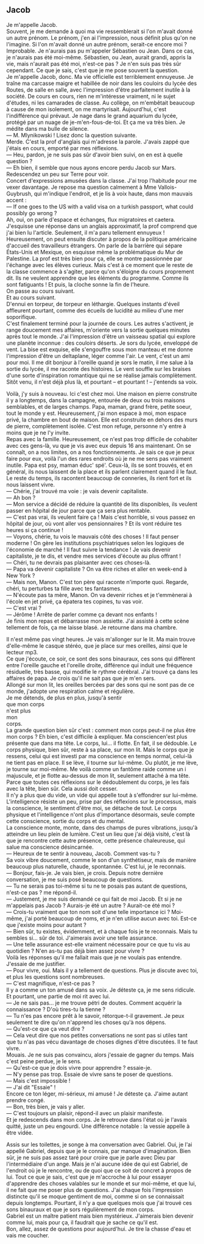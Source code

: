 ## Jacob

Je m'appelle Jacob.  
Souvent, je me demande à quoi ma vie ressemblerait si l'on m'avait donné un autre prénom.
Le prénom, j'en ai l'impression, nous définit plus qu'on ne l'imagine.
Si l'on m'avait donné un autre prénom, serait-ce encore moi ? Improbable.
Je n'aurais pas pu m'appeler Sébastien ou Jean.
Dans ce cas, je n'aurais pas été moi-même.
Sébastien, ou Jean, aurait grandi, appris la vie, mais n'aurait pas été moi, n'est-ce pas ?
Je n'en suis pas très sûr cependant.
Ce que je sais, c'est que je me pose souvent la question.  
Je m'appelle Jacob, donc.
Ma vie officielle est terriblement ennuyeuse.
Je traîne ma carcasse maigre et habillée de noir dans les couloirs du lycée des Routes, de salle en salle, avec l'impression d'être parfaitement inutile à la société.
De cours en cours, rien ne m'intéresse vraiment, ni le sujet d'études, ni les camarades de classe.
Au collège, on m'embêtait beaucoup à cause de mon isolement, on me martyrisait.
Aujourd'hui, c'est l'indifférence qui prévaut.
Je nage dans le grand aquarium du lycée, protégé par un nuage de je-m'en-fous-de-toi.
Et ça me va très bien.
Je médite dans ma bulle de silence.  
— M. Mlynikowski ! Lisez donc la question suivante.  
Merde. C'est la prof d'anglais qui m'adresse la parole.
J'avais zappé que j'étais en cours, emporté par mes réflexions.  
— Heu, pardon, je ne suis pas sûr d'avoir bien suivi, on en est à quelle question ?  
— Eh bien, il semble que nous ayons encore perdu Jacob sur Mars. Redescendez un peu sur Terre pour voir.  
Concert d'expressions amusées dans la classe.
J'ai trop l'habitude pour me vexer davantage.
Je repose ma question calmement à Mme Vallois-Guybrush, qui m'indique l'endroit, et je lis à voix haute, dans mon mauvais accent :  
— If one goes to the US with a valid visa on a turkish passport, what could possibly go wrong ?  
Ah, oui, on parle d'espace et échanges, flux migratoires et caetera.
J'esquisse une réponse dans un anglais approximatif, la prof comprend que j'ai bien lu l'article.
Seulement, il m'a paru tellement ennuyeux !
Heureusement, on peut ensuite discuter à propos de la politique américaine d'accueil des travailleurs étrangers.
On parle de la barrière qui sépare États-Unis et Mexique, on esquisse même la problématique du Mur de Palestine.
La prof est très bien pour ça, elle se montre passionnée par l'échange avec les élèves curieux.
Mais c'est à ce moment que le reste de la classe commence à s'agiter, parce qu'on s'éloigne du cours proprement dit.
Ils ne veulent apprendre que les éléments du programme.
Comme ils sont fatiguants !
Et puis, la cloche sonne la fin de l'heure.  
On passe au cours suivant.  
Et au cours suivant.  
D'ennui en torpeur, de torpeur en léthargie. Quelques instants d'éveil affleurent pourtant, comme des écueils de lucidité au milieu d'une mer soporifique.  
C'est finalement terminé pour la journée de cours.
Les autres s'activent, je range doucement mes affaires, m'oriente vers la sortie quelques minutes après tout le monde.
J'ai l'impression d'être un vaisseau spatial qui explore une planète inconnue : des couloirs déserts.
Je sors du lycée, enveloppé de vent.
La bise est exquise, elle s'engouffre sous mon manteau et me donne l'impression d'être un deltaplane, léger comme l'air.
Le vent, c'est un ami pour moi.
Il me dit bonjour à l'oreille quand je sors le matin, il me salue à la sortie du lycée, il me raconte des histoires.
Le vent souffle sur les braises d'une sorte d'inspiration romantique qui ne se réalise jamais complètement.
Sitôt venu, il n'est déjà plus là, et pourtant – et pourtant ! – j'entends sa voix.

Voilà, j'y suis à nouveau. Ici c'est chez moi. Une maison en pierre construite il y a longtemps, dans la campagne, entourée de deux ou trois maisons semblables, et de larges champs. Papa, maman, grand frère, petite soeur, tout le monde y est. Heureusement, j'ai mon espace à moi, mon espace privé, la chambre en bout de maison. Elle est construite en dehors des murs de pierre, complètement isolée. C'est mon refuge, personne n'y entre à moins que je ne l'y invite.  
Repas avec la famille.
Heureusement, ce n'est pas trop difficile de cohabiter avec ces gens-là, vu que je vis avec eux depuis 16 ans maintenant. On se connaît, on a nos limites, on a nos fonctionnements.
Je sais ce que je peux faire pour eux, voilà l'un des rares endroits où je ne me sens pas vraiment inutile.
Papa est psy, maman éduc' spé'.
Ceux-là, ils se sont trouvés, et en général, ils nous laissent de la place et ils parlent clairement quand il le faut.
Le reste du temps, ils racontent beaucoup de conneries, ils rient fort et ils nous laissent vivre.  
— Chérie, j'ai trouvé ma voie : je vais devenir capitaliste.  
— Ah bon ?  
— Mon service a décidé de réduire la quantité de lits disponibles, ils veulent passer en hôpital de jour parce que ça sera plus rentable.  
— C'est pas vrai, ils veulent faire ça ! Mais c'est horrible, si vous passez en hôpital de jour, où vont aller vos pensionnaires ? Et ils vont réduire tes heures si ça continue !  
— Voyons, chérie, tu vois le mauvais côté des choses ! Il faut penser moderne ! On gère les institutions psychiatriques selon les logiques de l'économie de marché ! Il faut suivre la tendance ! Je vais devenir capitaliste, je te dis, et vendre mes services d'écoute au plus offrant !  
— Chéri, tu ne devrais pas plaisanter avec ces choses-là.  
— Papa va devenir capitaliste ? On va être riches et aller en week-end à New York ?  
— Mais non, Manon. C'est ton père qui raconte n'importe quoi. Regarde, chéri, tu perturbes ta fille avec tes fantasmes.  
— N'écoute pas ta mère, Manon. On va devenir riches et je t'emmènerai à l'école en jet privé, ça épatera tes copines, tu vas voir.  
— C'est vrai ?  
— Jérôme ! Arrête de parler comme ça devant nos enfants !  
Je finis mon repas et débarrasse mon assiette.
J'ai assisté à cette scène tellement de fois, ça me laisse blasé.
Je retourne dans ma chambre.

Il n'est même pas vingt heures.
Je vais m'allonger sur le lit.
Ma main trouve d'elle-même le casque stéréo, que je place sur mes oreilles, ainsi que le lecteur mp3.  
Ce que j'écoute, ce soir, ce sont des sons binauraux, ces sons qui diffèrent entre l'oreille gauche et l'oreille droite, différence qui induit une fréquence résiduelle, très basse, qui modifie le rythme cérébral.
J'ai trouvé ça dans les affaires de papa.
Je crois qu'il ne sait pas que je m'en sers.  
Allongé sur mon lit, les oreilles bercées par des sons qui ne sont pas de ce monde, j'adopte une respiration calme et régulière.  
Je me détends, de plus en plus, jusqu'à sentir  
que mon corps  
n'est plus  
mon  
corps.  
La grande question bien sûr c'est : comment mon corps peut-il ne plus être mon corps ?
Eh bien, c'est difficile à expliquer.
Ma consciencen'est plus présente que dans ma tête.
Le corps, lui... il flotte.
En fait, il se dédouble.
Le corps physique, bien sûr, reste à sa place, sur mon lit.
Mais le corps que je ressens, celui qui est investi par ma conscience en temps normal, celui-là ne tient pas en place.
Il se lève, il tourne sur lui-même.
Ou plutôt, je me lève, je tourne sur moi-même.
Me voilà comme un fantôme raide comme un i majuscule, et je flotte au-dessus de mon lit, seulement attaché à ma tête.
Parce que toutes ces réflexions sur le dédoublement du corps, je les fais avec la tête, bien sûr.
Cela aussi doit cesser.  
Il n'y a plus que du vide, un vide qui appelle tout à s'effondrer sur lui-même.
L'intelligence résiste un peu, prise par des réflexions sur le processus, mais la conscience, le sentiment d'être moi, se détache de tout.
Le corps physique et l'intelligence n'ont plus d'importance désormais, seule compte cette conscience, sortie du corps et du mental.  
La conscience monte, monte, dans des champs de pures vibrations, jusqu'à atteindre un lieu plein de lumière.
C'est un lieu que j'ai déjà visité, c'est là que je rencontre cette autre présence, cette présence chaleureuse, qui salue ma conscience désincarnée.  
— Heureux de te sentir à nouveau, Jacob. Comment vas-tu ?  
Sa voix vibre doucement, comme le son d'un synthétiseur, mais de manière beaucoup plus naturelle, chaude, spontannée.
C'est lui, je le reconnais.  
— Bonjour, fais-je. Je vais bien, je crois. Depuis notre dernière conversation, je me suis posé beaucoup de questions.  
— Tu ne serais pas toi-même si tu ne te posais pas autant de questions, n'est-ce pas ? me répond-il.  
— Justement, je me suis demandé ce qui fait de moi Jacob. Et si je ne m'appelais pas Jacob ? Aurais-je été un autre ? Aurait-ce été moi ?  
— Crois-tu vraiment que ton nom soit d'une telle importance ici ? Moi-même, j'ai porté beaucoup de noms, et je n'en utilise aucun avec toi. Est-ce que j'existe moins pour autant ?  
— Bien sûr, tu existes, évidemment, et à chaque fois je te reconnais. Mais tu sembles si... sûr de toi. J'aimerais avoir une telle assurance.  
— Une telle assurance est-elle vraiment nécessaire pour ce que tu vis au quotidien ? N'en as-tu pas déjà bien assez pour vivre ?  
Voilà les réponses qu'il me fallait mais que je ne voulais pas entendre. J'essaie de me justifier.  
— Pour vivre, oui. Mais il y a tellement de questions. Plus je discute avec toi, et plus les questions sont nombreuses.  
— C'est magnifique, n'est-ce pas ?  
Il y a comme un ton amusé dans sa voix.
Je déteste ça, je me sens ridicule.
Et pourtant, une partie de moi rit avec lui.  
— Je ne sais pas... je me trouve pétri de doutes. Comment acquérir la connaissance ? D'où tires-tu la tienne ?  
— Tu n'es pas encore prêt à le savoir, rétorque-t-il gravement. Je peux seulement te dire qu'on n'apprend les choses qu'à nos dépens.  
— Qu'est-ce que ça veut dire ?  
— Cela veut dire que nos petites conversations ne sont pas si utiles tant que tu n'as pas vécu davantage de choses dignes d'être discutées. Il te faut vivre.  
Mouais. Je ne suis pas convaincu, alors j'essaie de gagner du temps.
Mais c'est peine perdue, je le sens.  
— Qu'est-ce que je dois vivre pour apprendre ? essaie-je.  
— N'y pense pas trop. Essaie de vivre sans te poser de questions.  
— Mais c'est impossible !  
— J'ai dit "Essaie" !  
Encore ce ton léger, mi-sérieux, mi amusé ! Je déteste ça. J'aime autant prendre congé.  
— Bon, très bien, je vais y aller.  
— C'est toujours un plaisir, répond-il avec un plaisir manifeste.  
Et je redescends dans mon corps. Je le retrouve dans l'état où je l'avais quitté, juste un peu engourdi.
Une différence notable : la vessie appelle à être vidée.

Assis sur les toilettes, je songe à ma conversation avec Gabriel.
Oui, je l'ai appellé Gabriel, depuis que je le connais, par manque d'imagination.
Bien sûr, je ne suis pas assez taré pour croire que je parle avec Dieu par l'intermédiaire d'un ange.
Mais je n'ai aucune idée de qui est Gabriel, de l'endroit où je le rencontre, ou de quoi que ce soit de concret à propos de lui.
Tout ce que je sais, c'est que je m'accroche à lui pour essayer d'apprendre des choses valables sur le monde et sur moi-même, et que lui, il ne fait que me poser plus de questions.
J'ai chaque fois l'impression distincte qu'il se moque gentiment de moi, comme si on se connaissait depuis longtemps.
Pourtant, il n'y a que quelques mois que j'ai trouvé ces sons binauraux et que je sors régulièrement de mon corps.  
Gabriel est un maître patient mais bien mystérieux.
J'aimerais bien devenir comme lui, mais pour ça, il faudrait que je sache ce qu'il est.  
Bon, allez, assez de questions pour aujourd'hui. Je tire la chasse d'eau et vais me coucher.
